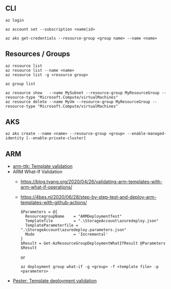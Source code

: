 
## CLI

    az login
    
    az account set --subscription <name|id>
    
    az aks get-credentials --resource-group <group name> --name <name>

## Resources / Groups

    az resource list
    az resource list --name <name>
    az resource list -g <resource group>
    
    az group list
    
    az resource show   --name MySubnet --resource-group MyResourceGroup --resource-type "Microsoft.Compute/virtualMachines"
    az resource delete --name MyVm --resource-group MyResourceGroup --resource-type "Microsoft.Compute/virtualMachines"     

## AKS

    az aks create --name <name> --resource-group <group> --enable-managed-identity [--enable-private-cluster] 

## ARM

- [arm-ttk: Template validation](https://dev.to/omiossec/how-to-test-your-azure-arm-template-with-arm-template-toolkit-arm-ttk-2492)
- ARM What-If Validation
  - https://blog.tyang.org/2020/04/26/validating-arm-templates-with-arm-what-if-operations/
  - https://4bes.nl/2020/06/28/step-by-step-test-and-deploy-arm-templates-with-github-actions/
  
        $Parameters = @{
          ResourcegroupName    = "ARMDeploymentTest"
          Templatefile         = ".\StorageAccount\azuredeploy.json"
          TemplateParameterfile = ".\StorageAccount\azuredeploy.parameters.json"
          Mode                 = 'Incremental'
        }
        $Result = Get-AzResourceGroupDeploymentWhatIfResult @Parameters
        $Result
        
     or
     
        az deployment group what-if -g <group> -f <template file> -p <parameters>
  
- [Pester: Template deployment validation](https://medium.com/charot/test-arm-templates-using-pester-azure-devops-837b5006c30c)

<?youtube,zzRPC8uApM4,Azure Logging Intro?>
